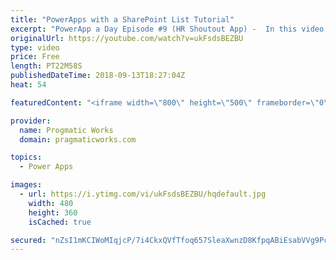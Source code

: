 ```yaml
---
title: "PowerApps with a SharePoint List Tutorial"
excerpt: "PowerApp a Day Episode #9 (HR Shoutout App) -  In this video, you'll see how to read and write data into SharePoint using PowerApps. We'll also explore some quirks with the people picker in SharePoint.    Power App and Power Platform Training : https://pragmaticworks.com/training/on-demand-training"
originalUrl: https://youtube.com/watch?v=ukFsdsBEZBU
type: video
price: Free
length: PT22M58S
publishedDateTime: 2018-09-13T18:27:04Z
heat: 54

featuredContent: "<iframe width=\"800\" height=\"500\" frameborder=\"0\" src=\"https://www.youtube.com/embed/ukFsdsBEZBU\" allow=\"accelerometer; autoplay; encrypted-media; gyroscope; picture-in-picture\" allowfullscreen></iframe>"

provider:
  name: Progmatic Works
  domain: pragmaticworks.com

topics:
  - Power Apps

images:
  - url: https://i.ytimg.com/vi/ukFsdsBEZBU/hqdefault.jpg
    width: 480
    height: 360
    isCached: true

secured: "nZsI1mKCIWoMIqjcP/7i4CkxQVfTfoq657SleaXwnzD8KfpqABiEsabVVg9PcJqdPQpkXlhbJKk3FHEhPYWAEVSUwK01p6wClvUdDa+nMtqCF83d4sYhBpnJ3HvRV4weg+QoBDZdyuOR44K+g31s8SGibcXuD1v1c2bsDo0uprfLy5DwAHtCQlGjXP2A8E+Y23hA+d2YUOQrDVG8qUm05Fec9Fqrib3q7OJwxQYD8mBDwpNlSVT3QJAz5Gb6oa+ccBkDNWh+GAkrlAWk2bIk3jvFTNBm8WtC7u0pG0ldvQgAXx3Hes4YDDW6ZSH/D4Nf13emMBXmbZPaIM7xBIze/rSlladfEovMM1g6aQrzS9D4pN0yWLdBSAEa1CYxdibrN8mC+RX/SSR+oRejON/8qrhDrVyPFeFbXZaZJqgUqu8=;wqkNCf6O0xwR0xhc0MCpEw=="
---
```


